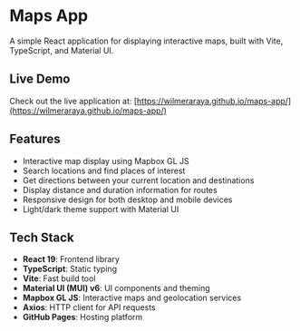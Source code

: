 # Maps App

A simple React application for displaying interactive maps, built with Vite, TypeScript, and Material UI.

## Live Demo

Check out the live application at: [https://wilmeraraya.github.io/maps-app/](https://wilmeraraya.github.io/maps-app/)

## Features

- Interactive map display using Mapbox GL JS
- Search locations and find places of interest
- Get directions between your current location and destinations
- Display distance and duration information for routes
- Responsive design for both desktop and mobile devices
- Light/dark theme support with Material UI

## Tech Stack

- **React 19**: Frontend library
- **TypeScript**: Static typing
- **Vite**: Fast build tool
- **Material UI (MUI) v6**: UI components and theming
- **Mapbox GL JS**: Interactive maps and geolocation services
- **Axios**: HTTP client for API requests
- **GitHub Pages**: Hosting platform
